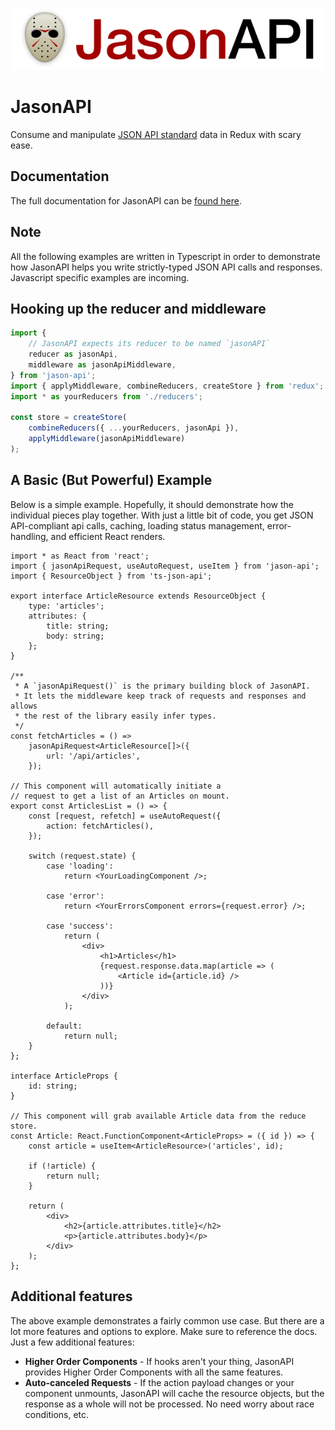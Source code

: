 ![Logo](./docs/imgs/header.png)

# JasonAPI

Consume and manipulate [JSON API standard](http://jsonapi.org/)
data in Redux with scary ease.

## Documentation

The full documentation for JasonAPI can be [found here](https://rmarganti.github.io/json-api/jason-api/).

## Note

All the following examples are written in Typescript in order to demonstrate
how JasonAPI helps you write strictly-typed JSON API calls and responses.
Javascript specific examples are incoming.

## Hooking up the reducer and middleware

```ts
import {
    // JasonAPI expects its reducer to be named `jasonAPI`
    reducer as jasonApi,
    middleware as jasonApiMiddleware,
} from 'jason-api';
import { applyMiddleware, combineReducers, createStore } from 'redux';
import * as yourReducers from './reducers';

const store = createStore(
    combineReducers({ ...yourReducers, jasonApi }),
    applyMiddleware(jasonApiMiddleware)
);
```

## A Basic (But Powerful) Example

Below is a simple example. Hopefully, it should demonstrate how the individual
pieces play together. With just a little bit of code, you get JSON API-compliant
api calls, caching, loading status management, error-handling, and efficient
React renders.

```tsx
import * as React from 'react';
import { jasonApiRequest, useAutoRequest, useItem } from 'jason-api';
import { ResourceObject } from 'ts-json-api';

export interface ArticleResource extends ResourceObject {
    type: 'articles';
    attributes: {
        title: string;
        body: string;
    };
}

/**
 * A `jasonApiRequest()` is the primary building block of JasonAPI.
 * It lets the middleware keep track of requests and responses and allows
 * the rest of the library easily infer types.
 */
const fetchArticles = () =>
    jasonApiRequest<ArticleResource[]>({
        url: '/api/articles',
    });

// This component will automatically initiate a
// request to get a list of an Articles on mount.
export const ArticlesList = () => {
    const [request, refetch] = useAutoRequest({
        action: fetchArticles(),
    });

    switch (request.state) {
        case 'loading':
            return <YourLoadingComponent />;

        case 'error':
            return <YourErrorsComponent errors={request.error} />;

        case 'success':
            return (
                <div>
                    <h1>Articles</h1>
                    {request.response.data.map(article => (
                        <Article id={article.id} />
                    ))}
                </div>
            );

        default:
            return null;
    }
};

interface ArticleProps {
    id: string;
}

// This component will grab available Article data from the reduce store.
const Article: React.FunctionComponent<ArticleProps> = ({ id }) => {
    const article = useItem<ArticleResource>('articles', id);

    if (!article) {
        return null;
    }

    return (
        <div>
            <h2>{article.attributes.title}</h2>
            <p>{article.attributes.body}</p>
        </div>
    );
};
```

## Additional features

The above example demonstrates a fairly common use case. But there are
a lot more features and options to explore. Make sure to reference the docs.
Just a few additional features:

- **Higher Order Components** - If hooks aren't your thing, JasonAPI provides
  Higher Order Components with all the same features.
- **Auto-canceled Requests** - If the action payload changes or your component
  unmounts, JasonAPI will cache the resource objects, but the response as a whole
  will not be processed. No need worry about race conditions, etc.
